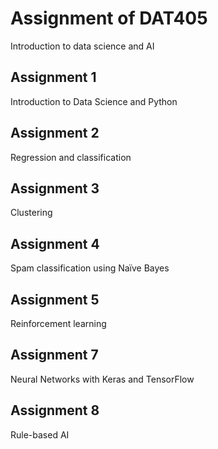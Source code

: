 # Assignment of DAT405
Introduction to data science and AI

## Assignment 1
Introduction to Data Science and Python

## Assignment 2
Regression and classification

## Assignment 3
Clustering

## Assignment 4
Spam classification using Naïve Bayes

## Assignment 5
Reinforcement learning

## Assignment 7
Neural Networks with Keras and TensorFlow

## Assignment 8
Rule-based AI

